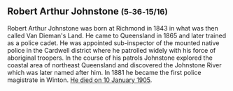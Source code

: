 ## Robert Arthur Johnstone <small>(5‑36‑15/16)</small>

Robert Arthur Johnstone was born at Richmond in 1843 in what was then called Van Dieman's Land. He came to Queensland in 1865 and later trained as a police cadet. He was appointed sub-inspector of the mounted native police in the Cardwell district where he patrolled widely with his force of aboriginal troopers. In the course of his patrols Johnstone explored the coastal area of northeast Queensland and discovered the Johnstone River which was later named after him. In 1881 he became the first police magistrate in Winton. [He died on 10 January 1905](https://trove.nla.gov.au/newspaper/article/174351233).
